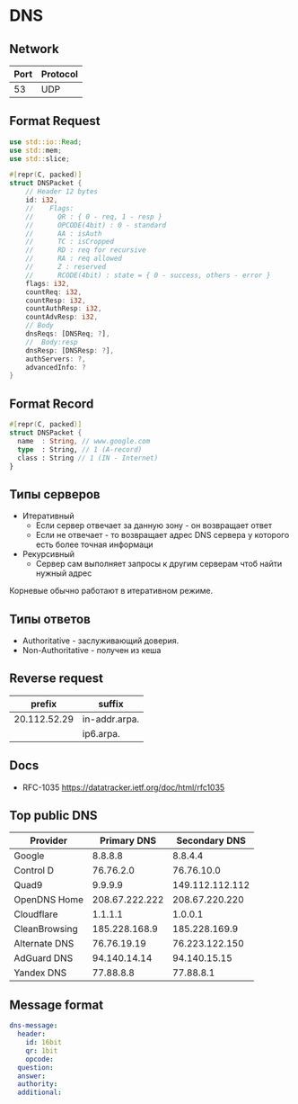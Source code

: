 # DNS

## Network

|Port|Protocol|
|----|--------|
|53  |UDP

## Format Request

```rust
use std::io::Read;
use std::mem;
use std::slice;

#[repr(C, packed)]
struct DNSPacket {
    // Header 12 bytes
    id: i32,
    //    Flags:
    //      QR : { 0 - req, 1 - resp }
    //      OPCODE(4bit) : 0 - standard
    //      AA : isAuth
    //      TC : isCropped
    //      RD : req for recursive
    //      RA : req allowed
    //      Z : reserved
    //      RCODE(4bit) : state = { 0 - success, others - error }
    flags: i32,    
    countReq: i32,
    countResp: i32,
    countAuthResp: i32,
    countAdvResp: i32,
    // Body
    dnsReqs: [DNSReq; ?],
    //  Body:resp
    dnsResp: [DNSResp: ?],
    authServers: ?,
    advancedInfo: ?
}
```

## Format Record

```rust
#[repr(C, packed)]
struct DNSPacket {
  name  : String, // www.google.com
  type  : String, // 1 (A-record)
  class : String // 1 (IN - Internet)
}
```

## Типы серверов

* Итеративный
  * Если сервер отвечает за данную зону - он возвращает ответ
  * Если не отвечает - то возвращает адрес DNS сервера у которого
    есть более точная информаци
* Рекурсивный
  * Сервер сам выполняет запросы к другим серверам чтоб найти
    нужный адрес


Корневые обычно работают в итеративном режиме.

## Типы ответов

* Authoritative - заслуживающий доверия.
* Non-Authoritative - получен из кеша

## Reverse request

|prefix|suffix|
|------|------|
|20.112.52.29|in-addr.arpa.
||ip6.arpa.


## Docs

* RFC-1035 https://datatracker.ietf.org/doc/html/rfc1035

## Top public DNS
Provider      |Primary DNS    |Secondary DNS
--------------|---------------|-------------
Google        |8.8.8.8        |8.8.4.4
Control D     |76.76.2.0      |76.76.10.0
Quad9         |9.9.9.9        |149.112.112.112
OpenDNS Home  |208.67.222.222 |208.67.220.220
Cloudflare    |1.1.1.1        |1.0.0.1
CleanBrowsing |185.228.168.9  |185.228.169.9
Alternate DNS |76.76.19.19    |76.223.122.150
AdGuard DNS   |94.140.14.14   |94.140.15.15
Yandex DNS    |77.88.8.8      |77.88.8.1

## Message format

```yaml
dns-message:
  header:
    id: 16bit
    qr: 1bit
    opcode:
  question:
  answer:
  authority:
  additional:
```
